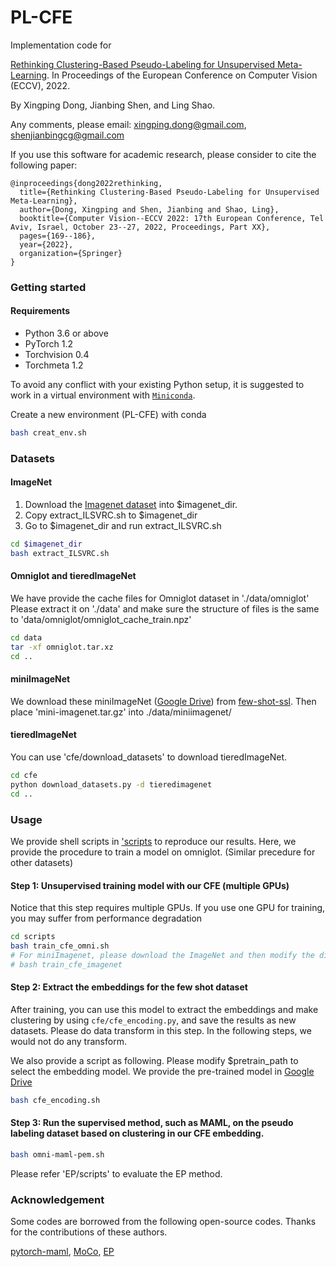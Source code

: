 # PL-CFE
Implementation code for

[Rethinking Clustering-Based Pseudo-Labeling for Unsupervised Meta-Learning](https://www.ecva.net/papers/eccv_2022/papers_ECCV/papers/136800160.pdf).
In Proceedings of the European Conference on Computer Vision (ECCV), 2022.

By Xingping Dong, Jianbing Shen, and Ling Shao.

Any comments, please email: xingping.dong@gmail.com, shenjianbingcg@gmail.com

If you use this software for academic research, please consider to cite the following paper:
```
@inproceedings{dong2022rethinking,
  title={Rethinking Clustering-Based Pseudo-Labeling for Unsupervised Meta-Learning},
  author={Dong, Xingping and Shen, Jianbing and Shao, Ling},
  booktitle={Computer Vision--ECCV 2022: 17th European Conference, Tel Aviv, Israel, October 23--27, 2022, Proceedings, Part XX},
  pages={169--186},
  year={2022},
  organization={Springer}
}
```


### Getting started

#### Requirements
 - Python 3.6 or above
 - PyTorch 1.2
 - Torchvision 0.4
 - Torchmeta 1.2

To avoid any conflict with your existing Python setup, it is suggested to work in a virtual environment with [`Miniconda`](https://docs.conda.io/en/latest/miniconda.html#miniconda/). 

Create a new environment (PL-CFE) with conda
```bash
bash creat_env.sh
```

### Datasets
#### ImageNet
1. Download the [Imagenet dataset](https://image-net.org/download.php) into $imagenet_dir.
2. Copy extract_ILSVRC.sh to $imagenet_dir
3. Go to $imagenet_dir and run extract_ILSVRC.sh
```bash
cd $imagenet_dir
bash extract_ILSVRC.sh 
```
#### Omniglot and tieredImageNet
We have provide the cache files for Omniglot dataset in './data/omniglot'
Please extract it on './data' and make sure the structure of files is the same to 'data/omniglot/omniglot_cache_train.npz'
```bash
cd data
tar -xf omniglot.tar.xz 
cd ..
```
#### miniImageNet
We download these miniImageNet ([Google Drive](https://drive.google.com/open?id=16V_ZlkW4SsnNDtnGmaBRq2OoPmUOc5mY))
from [few-shot-ssl](https://github.com/renmengye/few-shot-ssl-public).
Then place 'mini-imagenet.tar.gz' into ./data/miniimagenet/

#### tieredImageNet
You can use 'cfe/download_datasets' to download tieredImageNet.
```bash
cd cfe
python download_datasets.py -d tieredimagenet
cd ..
```
### Usage
We provide shell scripts in ['scripts](scripts) to reproduce our results.
Here, we provide the procedure to train a model on omniglot. (Similar precedure for other datasets)
#### Step 1: Unsupervised training model with our CFE (multiple GPUs)

Notice that this step requires multiple GPUs. 
If you use one GPU for training, you may suffer from performance degradation
```bash
cd scripts
bash train_cfe_omni.sh
# For miniImagenet, please download the ImageNet and then modify the dir_imagenet in train_cfe_mini
# bash train_cfe_imagenet
```
#### Step 2: Extract the embeddings for the few shot dataset
After training, you can use this model to extract the embeddings and make clustering by using ```cfe/cfe_encoding.py```, and save the results as new datasets.
Please do data transform in this step. In the following steps, we would not do any transform. 

We also provide a script as following. Please modify $pretrain_path to select the embedding model.
We provide the pre-trained model in [Google Drive](https://drive.google.com/drive/folders/1veOQ8SfwwMqohfBsJ2kkc4fANDvg7107?usp=sharing)
```bash
bash cfe_encoding.sh
```
#### Step 3: Run the supervised method, such as MAML, on the pseudo labeling dataset based on clustering in our CFE embedding.
```bash
bash omni-maml-pem.sh
```
Please refer 'EP/scripts' to evaluate the EP method.
### Acknowledgement
Some codes are borrowed from the following open-source codes. Thanks for the contributions of these authors.

[pytorch-maml](https://github.com/tristandeleu/pytorch-maml),
[MoCo](https://github.com/facebookresearch/moco), [EP](https://github.com/ServiceNow/embedding-propagation)
